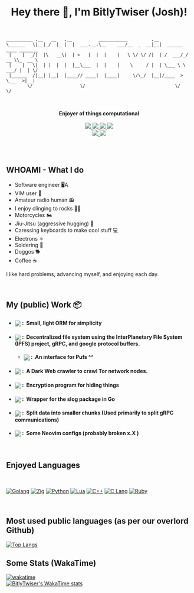 <h1 align="center">Hey there 👋, I'm BitlyTwiser (Josh)!</h1>

<br />

```
__________ .__   __   .__          ___________         .__                        
\______   \|__|_/  |_ |  |  ___.__.\__    ___/__  _  __|__|  ______  ____ _______ 
 |    |  _/|  |\   __\|  | <   |  |  |    |   \ \/ \/ /|  | /  ___/_/ __ \\_  __ \
 |    |   \|  | |  |  |  |__\___  |  |    |    \     / |  | \___ \ \  ___/ |  | \/
 |______  /|__| |__|  |____// ____|  |____|     \/\_/  |__|/____  > \___  >|__|   
        \/                  \/                                  \/      \/        
```


<br />

<p align="center">
    <b>Enjoyer of things computational</b>
    <br />
    <br />
    <a href="https://hits.seeyoufarm.com/">
        <img src="https://hits.seeyoufarm.com/api/count/incr/badge.svg?url=https%3A%2F%2Fgithub.com%2FBitlyTwiser&title_bg=%232D2D2D&count_bg=%2300CC69&icon=github.svg&icon_color=%23E7E7E7&title=Views%20%28Day%20%2F%20All%29&edge_flat=false" />
    </a>
    <a href="https://github.com/STRRL/serverless-github-badges">
        <img src="https://badges.strrl.dev/years/BitlyTwiser?style=flat&labelColor=333333&logoColor=E7E7E7&color=0089FF&label=Years&logo=github" />
    </a>
    <a href="https://github.com/BitlyTwiser?tab=followers">
        <img src="https://img.shields.io/github/followers/BitlyTwiser?style=flat&labelColor=333333&logoColor=E7E7E7&color=8939FF&label=Followers&logo=github" />
    </a>
    <a href="#">
        <img src="https://img.shields.io/github/stars/BitlyTwiser?style=flat&affiliations=OWNER%2CCOLLABORATOR&labelColor=333333&logoColor=E7E7E7&color=EEAA00&label=Stars&logo=github" />
    </a>
    <br />
    <a href="#">
        <img src="https://img.shields.io/badge/Open_Source-❤-FF0069?style=flat&labelColor=333333&logoColor=E7E7E7">
    </a>
    <a href="#">
        <img src="https://img.shields.io/badge/PRs-Welcome-00CC00?style=flat&labelColor=333333&logoColor=E7E7E7">
    </a>

</p>

<br />

<br />

WHOAMI - What I do
-----------------
- Software engineer 🖥️A <br />
- VIM user 📝 <br />
- Amateur radio human 📻 <br />
- I enjoy clinging to rocks 🧗‍♂️ <br />
- Motorcycles 🏍️ <br />
- Jiu-Jitsu (aggressive hugging) 🥋 <br />
- Caressing keyboards to make cool stuff 💻 <br />
- Electrons ⚛️ <br />
- Soldering 🔧 <br /> 
- Doggos 🐕 <br />
- Coffee ☕ <br />


I like hard problems, advancing myself, and enjoying each day.

<br />

My (public) Work 📦
-----------
- #### <a href="https://github.com/BitlyTwiser/tinyORM"><img align="center" src="https://img.shields.io/github/v/release/BitlyTwiser/tinyORM?label=tinyORM&style=for-the-badge&labelColor=E84F41&color=F48C38"></a> :&nbsp; Small, light ORM for simplicity
- #### <a href="https://github.com/BitlyTwiser/pufs"><img align="center" src="https://img.shields.io/badge/-pufs-D02670?style=for-the-badge"></a> :&nbsp; Decentralized file system using the InterPlanetary File System (IPFS) project, gRPC, and google protocol buffers.
  - #### <a href="https://github.com/BitlyTwiser/throw"><img align="center" src="https://img.shields.io/badge/-throw-D02670?style=for-the-badge"></a> :&nbsp; An interface for Pufs ^^
- #### <a href="https://github.com/BitlyTwiser/torMonger"><img align="center" src="https://img.shields.io/badge/-torMonger-028AAB?style=for-the-badge"></a> :&nbsp; A Dark Web crawler to crawl Tor network nodes.
- #### <a href="https://github.com/BitlyTwiser/tinycrypt"><img align="center" src="https://img.shields.io/github/v/release/BitlyTwiser/tinycrypt?label=tinycrypt&style=for-the-badge&labelColor=4eb231&color=F48C38"></a> :&nbsp; Encryption program for hiding things
- #### <a href="https://github.com/BitlyTwiser/slogger"><img align="center" src="https://img.shields.io/github/v/release/BitlyTwiser/slogger?label=slogger&style=for-the-badge&labelColor=31b2b0&color=F48C38"></a> :&nbsp; Wrapper for the slog package in Go
- #### <a href="https://github.com/BitlyTwiser/tinychunk"><img align="center" src="https://img.shields.io/github/v/release/BitlyTwiser/tinychunk?label=tinychunk&style=for-the-badge&labelColor=20281e&color=F48C38"></a> :&nbsp; Split data into smaller chunks (Used primarily to split gRPC communications)
- #### <a href="https://github.com/BitlyTwiser/neovim-configuration"><img align="center" src="https://img.shields.io/badge/-neovim-configuration-D02670?style=for-the-badge"></a> :&nbsp; Some Neovim configs (probably broken x.X )


<br />

Enjoyed Languages
------------------
<br />

[![Golang](    https://img.shields.io/badge/-Golang-333333?style=for-the-badge&logo=go&logoColor=white&labelColor=3776FB          )](https://go.dev/)
[![Zig](    https://img.shields.io/badge/-Zig-333333?style=for-the-badge&logo=zig&logoColor=white&labelColor=DF9100     )](https://ziglang.org/)
[![Python](    https://img.shields.io/badge/-Python-333333?style=for-the-badge&logo=python&logoColor=white&labelColor=3776FB     )](https://www.python.org/)
[![Lua](       https://img.shields.io/badge/-Lua-333333?style=for-the-badge&logo=lua&logoColor=white&labelColor=2C39BD           )](https://www.lua.org/)
[![C++](       https://img.shields.io/badge/-C++-333333?style=for-the-badge&logo=c%2B%2B&logoColor=white&labelColor=00599C       )](https://isocpp.org/)
[![C Lang](    https://img.shields.io/badge/-C_Lang-333333?style=for-the-badge&logo=c&logoColor=white&labelColor=6899CC          )](https://en.cppreference.com/w/c)
[![Ruby](       https://img.shields.io/badge/-Ruby-333333?style=for-the-badge&logo=ruby&logoColor=white&labelColor=de263f       )](https://www.ruby-lang.org/en/)

<br />


Most used public languages (as per our overlord Github)
--------------------------

[![Top Langs](https://github-readme-stats.vercel.app/api/top-langs/?username=BitlyTwiser)](https://github.com/BitlyTwiser/github-readme-stats)


Some Stats (WakaTime)
--------------------
[![wakatime](https://wakatime.com/badge/user/c88b1c9a-f430-41ce-9dc3-b418b84a3fe4.svg)](https://wakatime.com/@c88b1c9a-f430-41ce-9dc3-b418b84a3fe4) <br />
[![BitlyTwiser's WakaTime stats](https://github-readme-stats.vercel.app/api/wakatime?username=BitlyTwiser)](https://github.com/anuraghazra/github-readme-stats)
